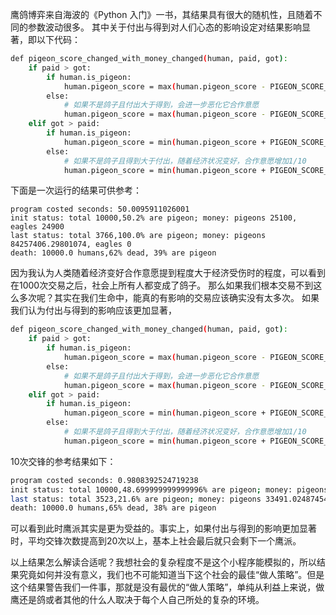 鹰鸽博弈来自海波的《Python 入门》一书，其结果具有很大的随机性，且随着不同的参数波动很多。
其中关于付出与得到对人们心态的影响设定对结果影响显著，即以下代码：

```sh
def pigeon_score_changed_with_money_changed(human, paid, got):
    if paid > got:
        if human.is_pigeon:
            human.pigeon_score = max(human.pigeon_score - PIGEON_SCORE_PER_ROUND, 0)
        else:
            # 如果不是鸽子且付出大于得到，会进一步恶化它合作意愿
            human.pigeon_score = max(human.pigeon_score - PIGEON_SCORE_PER_ROUND / 100., 0)
    elif got > paid:
        if human.is_pigeon:
            human.pigeon_score = min(human.pigeon_score + PIGEON_SCORE_PER_ROUND, 1)
        else:
            # 如果不是鸽子且得到大于付出，随着经济状况变好，合作意愿增加1/10
            human.pigeon_score = min(human.pigeon_score + PIGEON_SCORE_PER_ROUND / 10., 1)
```
下面是一次运行的结果可供参考：
```shell
program costed seconds: 50.0095911026001
init status: total 10000,50.2% are pigeon; money: pigeons 25100, eagles 24900
last status: total 3766,100.0% are pigeon; money: pigeons 84257406.29801074, eagles 0
death: 10000.0 humans,62% dead, 39% are pigeon
```

因为我认为人类随着经济变好合作意愿提到程度大于经济受伤时的程度，可以看到在1000次交易之后，社会上所有人都变成了鸽子。
那么如果我们根本交易不到这么多次呢？其实在我们生命中，能真的有影响的交易应该确实没有太多次。
如果我们认为付出与得到的影响应该更加显著，
```sh
def pigeon_score_changed_with_money_changed(human, paid, got):
    if paid > got:
        if human.is_pigeon:
            human.pigeon_score = max(human.pigeon_score - PIGEON_SCORE_PER_ROUND, 0)
        else:
            # 如果不是鸽子且付出大于得到，会进一步恶化它合作意愿
            human.pigeon_score = max(human.pigeon_score - PIGEON_SCORE_PER_ROUND / 10., 0)
    elif got > paid:
        if human.is_pigeon:
            human.pigeon_score = min(human.pigeon_score + PIGEON_SCORE_PER_ROUND, 1)
        else:
            # 如果不是鸽子且得到大于付出，随着经济状况变好，合作意愿增加1/10
            human.pigeon_score = min(human.pigeon_score + PIGEON_SCORE_PER_ROUND / 10., 1)
```
10次交锋的参考结果如下：
```sh
program costed seconds: 0.9808392524719238
init status: total 10000,48.699999999999996% are pigeon; money: pigeons 24330, eagles 25670
last status: total 3523,21.6% are pigeon; money: pigeons 33491.02487454421, eagles 57608.18046785566
death: 10000.0 humans,65% dead, 38% are pigeon
```
可以看到此时鹰派其实是更为受益的。事实上，如果付出与得到的影响更加显著时，平均交锋次数提高到20次以上，基本上社会最后就只会剩下一个鹰派。

以上结果怎么解读合适呢？我想社会的复杂程度不是这个小程序能模拟的，所以结果究竟如何并没有意义，我们也不可能知道当下这个社会的最佳“做人策略”。但是
这个结果警告我们一件事，那就是没有最优的“做人策略”，单纯从利益上来说，做鹰还是鸽或者其他的什么人取决于每个人自己所处的复杂的环境。